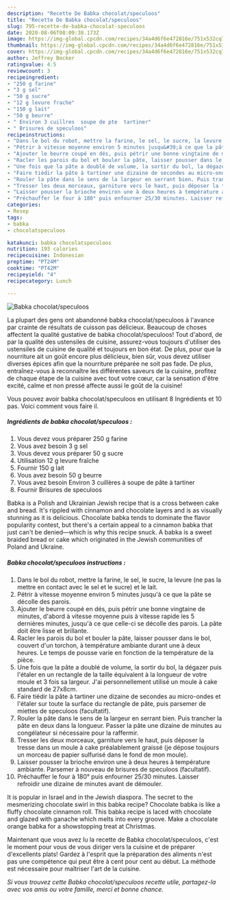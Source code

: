 ```yaml
---
description: "Recette De Babka chocolat/speculoos"
title: "Recette De Babka chocolat/speculoos"
slug: 795-recette-de-babka-chocolat-speculoos
date: 2020-08-06T08:09:38.173Z
image: https://img-global.cpcdn.com/recipes/34a4d6f6e472816e/751x532cq70/babka-chocolatspeculoos-photo-principale-de-la-recette.jpg
thumbnail: https://img-global.cpcdn.com/recipes/34a4d6f6e472816e/751x532cq70/babka-chocolatspeculoos-photo-principale-de-la-recette.jpg
cover: https://img-global.cpcdn.com/recipes/34a4d6f6e472816e/751x532cq70/babka-chocolatspeculoos-photo-principale-de-la-recette.jpg
author: Jeffrey Becker
ratingvalue: 4.5
reviewcount: 3
recipeingredient:
- "250 g farine"
- "3 g sel"
- "50 g sucre"
- "12 g levure frache"
- "150 g lait"
- "50 g beurre"
- " Environ 3 cuillres  soupe de pte  tartiner"
- " Brisures de speculoos"
recipeinstructions:
- "Dans le bol du robot, mettre la farine, le sel, le sucre, la levure (ne pas la mettre en contact avec le sel et le sucre) et le lait."
- "Pétrir à vitesse moyenne environ 5 minutes jusqu&#39;à ce que la pâte se décolle des parois."
- "Ajouter le beurre coupé en dés, puis pétrir une bonne vingtaine de minutes, d&#39;abord à vitesse moyenne puis à vitesse rapide les 5 dernières minutes, jusqu&#39;à ce que celle-ci se décolle des parois. La pâte doit être lisse et brillante."
- "Racler les parois du bol et bouler la pâte, laisser pousser dans le bol, couvert d&#39;un torchon, à température ambiante durant une à deux heures. Le temps de pousse varie en fonction de la température de la pièce."
- "Une fois que la pâte a doublé de volume, la sortir du bol, la dégazer puis l&#39;étaler en un rectangle de la taille équivalent à la longueur de votre moule et 3 fois sa largeur. J&#39;ai personnellement utilisé un moule à cake standard de 27x8cm."
- "Faire tiédir la pâte à tartiner une dizaine de secondes au micro-ondes et l&#39;étaler sur toute la surface du rectangle de pâte, puis parsemer de miettes de speculoos (facultatif)."
- "Rouler la pâte dans le sens de la largeur en serrant bien. Puis trancher la pâte en deux dans la longueur. Passer la pâte une dizaine de minutes au congélateur si nécessaire pour la raffermir."
- "Tresser les deux morceaux, garniture vers le haut, puis déposer la tresse dans un moule à cake préalablement graissé (je dépose toujours un morceau de papier sulfurisé dans le fond de mon moule)."
- "Laisser pousser la brioche environ une à deux heures à température ambiante. Parsemer à nouveau de brisures de speculoos (facultatif)."
- "Préchauffer le four à 180° puis enfourner 25/30 minutes. Laisser refroidir une dizaine de minutes avant de démouler."
categories:
- Resep
tags:
- babka
- chocolatspeculoos

katakunci: babka chocolatspeculoos 
nutrition: 193 calories
recipecuisine: Indonesian
preptime: "PT24M"
cooktime: "PT42M"
recipeyield: "4"
recipecategory: Lunch

---
```



![Babka chocolat/speculoos](https://img-global.cpcdn.com/recipes/34a4d6f6e472816e/751x532cq70/babka-chocolatspeculoos-photo-principale-de-la-recette.jpg)

La plupart des gens ont abandonné babka chocolat/speculoos à l'avance par crainte de résultats de cuisson pas délicieux. Beaucoup de choses affectent la qualité gustative de babka chocolat/speculoos! Tout d'abord, de par la qualité des ustensiles de cuisine, assurez-vous toujours d'utiliser des ustensiles de cuisine de qualité et toujours en bon état. De plus, pour que la nourriture ait un goût encore plus délicieux, bien sûr, vous devez utiliser diverses épices afin que la nourriture préparée ne soit pas fade. De plus, entraînez-vous à reconnaître les différentes saveurs de la cuisine, profitez de chaque étape de la cuisine avec tout votre cœur, car la sensation d'être excité, calme et non pressé affecte aussi le goût de la cuisine!

<!--inarticleads1-->

Vous pouvez avoir babka chocolat/speculoos en utilisant 8 Ingrédients et 10 pas. Voici comment vous faire il.

##### Ingrédients de babka chocolat/speculoos :

1. Vous devez vous préparer 250 g farine
1. Vous avez besoin 3 g sel
1. Vous devez vous préparer 50 g sucre
1. Utilisation 12 g levure fraîche
1. Fournir 150 g lait
1. Vous avez besoin 50 g beurre
1. Vous avez besoin  Environ 3 cuillères à soupe de pâte à tartiner
1. Fournir  Brisures de speculoos


Babka is a Polish and Ukrainian Jewish recipe that is a cross between cake and bread. It&#39;s rippled with cinnamon and chocolate layers and is as visually stunning as it is delicious. Chocolate babka tends to dominate the flavor popularity contest, but there&#39;s a certain appeal to a cinnamon babka that just can&#39;t be denied—which is why this recipe snuck. A babka is a sweet braided bread or cake which originated in the Jewish communities of Poland and Ukraine. 

<!--inarticleads2-->

##### Babka chocolat/speculoos instructions :

1. Dans le bol du robot, mettre la farine, le sel, le sucre, la levure (ne pas la mettre en contact avec le sel et le sucre) et le lait.
1. Pétrir à vitesse moyenne environ 5 minutes jusqu&#39;à ce que la pâte se décolle des parois.
1. Ajouter le beurre coupé en dés, puis pétrir une bonne vingtaine de minutes, d&#39;abord à vitesse moyenne puis à vitesse rapide les 5 dernières minutes, jusqu&#39;à ce que celle-ci se décolle des parois. La pâte doit être lisse et brillante.
1. Racler les parois du bol et bouler la pâte, laisser pousser dans le bol, couvert d&#39;un torchon, à température ambiante durant une à deux heures. Le temps de pousse varie en fonction de la température de la pièce.
1. Une fois que la pâte a doublé de volume, la sortir du bol, la dégazer puis l&#39;étaler en un rectangle de la taille équivalent à la longueur de votre moule et 3 fois sa largeur. J&#39;ai personnellement utilisé un moule à cake standard de 27x8cm.
1. Faire tiédir la pâte à tartiner une dizaine de secondes au micro-ondes et l&#39;étaler sur toute la surface du rectangle de pâte, puis parsemer de miettes de speculoos (facultatif).
1. Rouler la pâte dans le sens de la largeur en serrant bien. Puis trancher la pâte en deux dans la longueur. Passer la pâte une dizaine de minutes au congélateur si nécessaire pour la raffermir.
1. Tresser les deux morceaux, garniture vers le haut, puis déposer la tresse dans un moule à cake préalablement graissé (je dépose toujours un morceau de papier sulfurisé dans le fond de mon moule).
1. Laisser pousser la brioche environ une à deux heures à température ambiante. Parsemer à nouveau de brisures de speculoos (facultatif).
1. Préchauffer le four à 180° puis enfourner 25/30 minutes. Laisser refroidir une dizaine de minutes avant de démouler.


It is popular in Israel and in the Jewish diaspora. The secret to the mesmerizing chocolate swirl in this babka recipe? Chocolate babka is like a fluffy chocolate cinnamon roll. This babka recipe is laced with chocolate and glazed with ganache which melts into every groove. Make a chocolate orange babka for a showstopping treat at Christmas. 

<!--inarticleads1-->

<p>
Maintenant que vous avez lu la recette de Babka chocolat/speculoos, c'est le moment pour vous de vous diriger vers la cuisine et de préparer d'excellents plats! Gardez à l'esprit que la préparation des aliments n'est pas une compétence qui peut être à cent pour cent au début. La méthode est nécessaire pour maîtriser l'art de la cuisine.
</p>

<p>
<i>Si vous trouvez cette Babka chocolat/speculoos recette utile, partagez-la avec vos amis ou votre famille, merci et bonne chance.</i>
</p>
